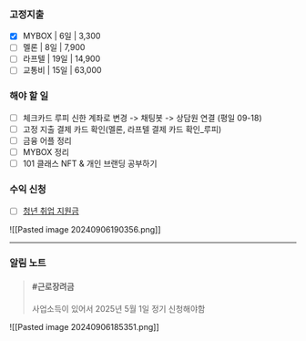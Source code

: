 ### 고정지출
- [x] MYBOX | 6일 | 3,300
- [ ] 멜론 | 8일 | 7,900
- [ ] 라프텔 | 19일 | 14,900
- [ ] 교통비 | 15일 | 63,000

### 해야 할 일
- [ ] 체크카드 루피 신한 계좌로 변경 -> 채팅봇 -> 상담원 연결 (평일 09-18)
- [ ] 고정 지출 결제 카드 확인(멜론, 라프텔 결제 카드 확인_루피)
- [ ] 금융 어플 정리 
- [ ] MYBOX 정리
- [ ] 101 클래스 NFT & 개인 브랜딩 공부하기

### 수익 신청
- [ ] [청년 취업 지원금](https://www.work24.go.kr/ua/t/a/1400/selectEmssRqutStep2.do?iapNo=A01140132409069514&cptnIscd=14013#none)

![[Pasted image 20240906190356.png]]

---

### 알림 노트
>#### #근로장려금  
>사업소득이 있어서 2025년 5월 1일 정기 신청해야함
>
 ![[Pasted image 20240906185351.png]]


